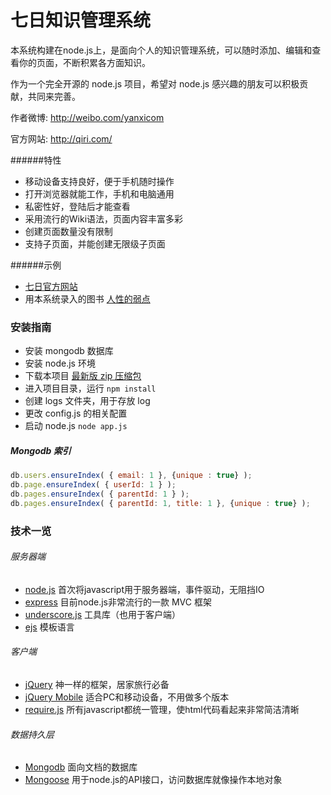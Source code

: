 七日知识管理系统
====

本系统构建在node.js上，是面向个人的知识管理系统，可以随时添加、编辑和查看你的页面，不断积累各方面知识。

作为一个完全开源的 node.js 项目，希望对 node.js 感兴趣的朋友可以积极贡献，共同来完善。

作者微博: http://weibo.com/yanxicom

官方网站: http://qiri.com/

######特性
 - 移动设备支持良好，便于手机随时操作
 - 打开浏览器就能工作，手机和电脑通用
 - 私密性好，登陆后才能查看
 - 采用流行的Wiki语法，页面内容丰富多彩
 - 创建页面数量没有限制
 - 支持子页面，并能创建无限级子页面

######示例
 - [七日官方网站](http://qiri.com/)
 - 用本系统录入的图书 [人性的弱点](http://qiri.com/page/51ae14a1ce68cc121f000001)

### 安装指南
 - 安装 mongodb 数据库
 - 安装 node.js 环境
 - 下载本项目 [最新版 zip 压缩包](https://github.com/yanxi-com/qiri/archive/master.zip)
 - 进入项目目录，运行 `npm install`
 - 创建 logs 文件夹，用于存放 log
 - 更改 config.js 的相关配置
 - 启动 node.js `node app.js`

##### Mongodb 索引
```js
db.users.ensureIndex( { email: 1 }, {unique : true} );
db.page.ensureIndex( { userId: 1 } );
db.pages.ensureIndex( { parentId: 1 } );
db.pages.ensureIndex( { parentId: 1, title: 1 }, {unique : true} );
```

### 技术一览
###### 服务器端
 - [node.js](http://nodejs.org) 首次将javascript用于服务器端，事件驱动，无阻挡IO
 - [express](https://npmjs.org/package/express) 目前node.js非常流行的一款 MVC 框架
 - [underscore.js](http://underscorejs.org/) 工具库（也用于客户端）
 - [ejs](https://npmjs.org/package/ejs) 模板语言

###### 客户端
 - [jQuery](http://jquery.com/) 神一样的框架，居家旅行必备
 - [jQuery Mobile](http://jquerymobile.com/) 适合PC和移动设备，不用做多个版本
 - [require.js](http://requirejs.org/) 所有javascript都统一管理，使html代码看起来非常简洁清晰

###### 数据持久层
 - [Mongodb](http://www.mongodb.org/) 面向文档的数据库
 - [Mongoose](http://mongoosejs.com/) 用于node.js的API接口，访问数据库就像操作本地对象

